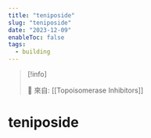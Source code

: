 ```yaml
---
title: "teniposide"
slug: "teniposide"
date: "2023-12-09"
enableToc: false
tags:
  - building
---
```


> [!info]
>
> 🌱 來自: [[Topoisomerase Inhibitors]]

# teniposide


